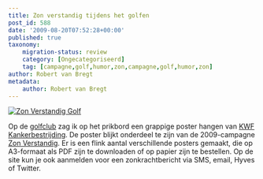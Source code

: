 ```yaml
---
title: Zon verstandig tijdens het golfen
post_id: 588
date: '2009-08-20T07:52:28+00:00'
published: true
taxonomy:
    migration-status: review
    category: [Ongecategoriseerd]
    tag: [campagne,golf,humor,zon,campagne,golf,humor,zon]
author: Robert van Bregt
metadata:
    author: Robert van Bregt
---
```

[![Zon Verstandig Golf](http://robert.vanbregt.net/wp-content/uploads/2009/08/zon-verstandig-golf.jpg "Zon Verstandig Golf")](http://www.zonverstandig.nl/)

Op de [golfclub](http://www.golfclubcromstrijen.nl) zag ik op het prikbord een grappige poster hangen van [KWF Kankerbestrijding](http://www.kwfkankerbestrijding.nl). De poster blijkt onderdeel te zijn van de 2009-campagne [Zon Verstandig](http://www.zonverstandig.nl/). Er is een flink aantal verschillende posters gemaakt, die op A3-formaat als PDF zijn te downloaden of op papier zijn te bestellen. Op de site kun je ook aanmelden voor een zonkrachtbericht via SMS, email, Hyves of Twitter.